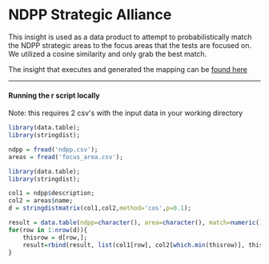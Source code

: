 # NDPP Strategic Alliance

This insight is used as a data product to attempt to probabilistically match the NDPP strategic areas to the focus areas that the tests are focused on.  We utilized a cosine similarity and only grab the best match.

The insight that executes and generated the mapping can be [found here](https://github.com/tidehackathon/team-io-moose-brigade/tree/main/project/TIDE_Hackathon__a2caf44b-60bf-48ca-b4f6-3d5e048079ea/app_root/version/93c2d52f-e4ae-40fd-902e-ba9562db90d5)


---


#### Running the r script locally
Note: this requires 2 csv's with the input data in your working directory

```r
library(data.table);
library(stringdist);

ndpp = fread('ndpp.csv');
areas = fread('focus_area.csv');

library(data.table);
library(stringdist);

col1 = ndpp$description;
col2 = areas$name;
d = stringdistmatrix(col1,col2,method='cos',p=0.1);

result = data.table(ndpp=character(), area=character(), match=numeric());
for(row in 1:nrow(d)){
	thisrow = d[row,];
	result=rbind(result, list(col1[row], col2[which.min(thisrow)], thisrow[which.min(thisrow)]));
}
```
